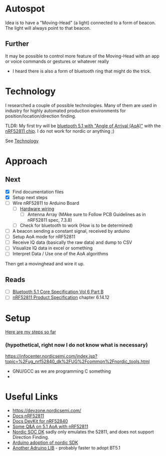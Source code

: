 # Autospot

Idea is to have a "Moving-Head" (a light) connected to a form of beacon. The light will always point to that beacon.

## Further

It may be possible to control more feature of the Moving-Head with an app or voice commands or gestures or whatever really

* I heard there is also a form of bluetooth ring that might do the trick.

# Technology

I researched a couple of possible technologies. Many of them are used in industry for highly automated production environments for position/location/direction finding.

TLDR: My first try will be [bluetooth 5.1 with "Angle of Arrival (AoA)"](https://www.bluetooth.com/blog/new-aoa-aod-bluetooth-capabilities/) 
with the [nRF52811 chip](https://www.nordicsemi.com/Products/Low-power-short-range-wireless/nRF52811/GetStarted).
I do not work for nordic or anything ;)


See [Technology](./research/Technologies.md)

# Approach

## Next

- [x] Find documentation files
- [x] Setup next steps
- [ ] Wire nRF52811 to Arduino Board
    - [ ] [Hardware wiring](https://infocenter.nordicsemi.com/index.jsp?topic=%2Fug_nrf52840_dk%2FUG%2Fcommon%2Fnordic_tools.html)
        - [ ] Antenna Array (MAke sure to Follow PCB Guidelines as in nRF52811 spec, 7.3.8)
    - [ ] Check for bluetooth to work (How is to be determined)
- [ ] A beacon sending a constant signal, received by arduino
- [ ] Setup AoA mode for nRF52811 
- [ ] Receive IQ data (basically the raw data) and dump to CSV
- [ ] Visualize IQ data in excel or something
- [ ] Interpret Data / Use one of the AoA algorithms

Then get a movinghead and wire it up.
 
    
## Reads

- [ ] [Bluetooth 5.1 Core Specification Vol 6 Part B](./research/ext_resources/Core_v5.1.pdf)
- [ ] [nRF52811 Product Specification](./research/ext_resources/nRF52811_PS_v1.0.pdf)  chapter 6.14.12

# Setup

[Here are my steps so far](./research/Setup-Done.md)

### (hypothetical, right now I do not know what is necessary)

https://infocenter.nordicsemi.com/index.jsp?topic=%2Fug_nrf52840_dk%2FUG%2Fcommon%2Fnordic_tools.html

* GNU/GCC as we are programming C something
* 

# Useful Links

* https://devzone.nordicsemi.com/
* [Docs nRF52811](https://infocenter.nordicsemi.com/index.jsp?topic=%2Fstruct_nrf52%2Fstruct%2Fnrf52811.html&cp=3_3)
* [Docs DevKit for nRF52840](https://infocenter.nordicsemi.com/index.jsp?topic=%2Fug_nrf52840_dk%2FUG%2Fnrf52840_DK%2Fkit_content.html)
* [Some Q&A on 5.1 AoA with nRF52811](https://devzone.nordicsemi.com/f/nordic-q-a/53729/nrf52811-aoa-mode-config)
* [Nordic SOC DK](https://www.nordicsemi.com/Software-and-tools/Software/nRF5-SDK)
sadly only emulates the 52811, and does not support Direction Finding.
* [Arduino adoption of nordic SDK](https://github.com/sandeepmistry/arduino-nRF5)
* [Another Adruino LIB](https://github.com/adafruit/Adafruit_nRF52_Arduino) - probably faster to adopt BT5.1
